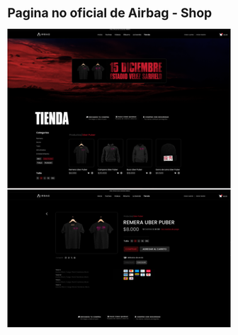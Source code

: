 # Pagina no oficial de Airbag - Shop

![design-idea1](./public/design/design%20idea.png)
![design-idea2](./public/design/design-idea2.png)
